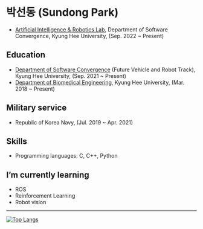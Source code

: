 # 박선동 (Sundong Park)
- [Artificial Intelligence & Robotics Lab](http://airlab.khu.ac.kr), Department of Software Convergence, Kyung Hee University, (Sep. 2022 ~ Present)
## Education
- [Department of Software Convergence](http://swcon.khu.ac.kr) (Future Vehicle and Robot Track), Kyung Hee University, (Sep. 2021 ~ Present)
- [Department of Biomedical Engineering](https://bme.khu.ac.kr), Kyung Hee University, (Mar. 2018 ~ Present)
## Military service
- Republic of Korea Navy, (Jul. 2019 ~ Apr. 2021)
## Skills
- Programming languages: C, C++, Python
## I’m currently learning
- ROS
- Reinforcement Learning
- Robot vision
---
[![Top Langs](https://github-readme-stats.vercel.app/api/top-langs/?username=sundongpark&langs_count=3&layout=compact&theme=default&exclude_repo=sundongpark.github.io)](https://github.com/sundongpark/sundongpark)


<!--
**sundongpark/sundongpark** is a ✨ _special_ ✨ repository because its `README.md` (this file) appears on your GitHub profile.
[![Github Stats](https://github-readme-stats.vercel.app/api?username=sundongpark&show_icons=true)](https://github.com/sundongpark/sundongpark)
Here are some ideas to get you started:

- 🔭 I’m currently working on ...
- 🌱 I’m currently learning ...
- 👯 I’m looking to collaborate on ...
- 🤔 I’m looking for help with ...
- 💬 Ask me about ...
- 📫 How to reach me: ...
- 😄 Pronouns: ...
- ⚡ Fun fact: ...
-->
